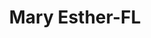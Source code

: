 ---
title: Mary Esther-FL
slug: mary-esther-fl
f_state:
- cms/state/florida.md
f_locations:
- cms/payday-loan/advance-america-2763.md
- cms/payday-loan/cash-mart-7892.md
- cms/payday-loan/cash-tyme-8910.md
- cms/payday-loan/cash-tyme-8913.md
- cms/payday-loan/check-o-mat-corporation-14159.md
- cms/payday-loan/service-center-26332.md
updated-on: '2024-05-30T13:41:28.615Z'
created-on: '2024-05-30T13:41:28.615Z'
published-on: '2024-05-30T13:54:32.469Z'
f_city: Mary Esther
layout: '[city].html'
tags: city
---